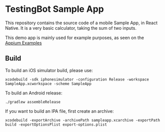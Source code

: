# TestingBot Sample App
This repository contains the source code of a mobile Sample App, in React Native.
It is a very basic calculator, taking the sum of two inputs.

This demo app is mainly used for example purposes, as seen on the [Appium Examples](https://testingbot.com/support/getting-started/appium.html)

## Build

To build an iOS simulator build, please use:

```
xcodebuild -sdk iphonesimulator -configuration Release -workspace SampleApp.xcworkspace -scheme SampleApp
```

To build an Android release:
```
./gradlew assembleRelease
```

If you want to build an IPA file, first create an archive:
```
xcodebuild -exportArchive -archivePath sampleapp.xcarchive -exportPath build -exportOptionsPlist export-options.plist
```